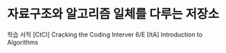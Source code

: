 # 자료구조와 알고리즘 일체를 다루는 저장소

학습 서적
[CtCI] Cracking the Coding Interver 6/E
[ItA] Introduction to Algorithms
